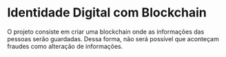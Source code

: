 # Identidade Digital com Blockchain

O projeto consiste em criar uma blockchain onde as informações das pessoas serão guardadas. Dessa forma, não será possível que aconteçam fraudes como alteração de informações.
